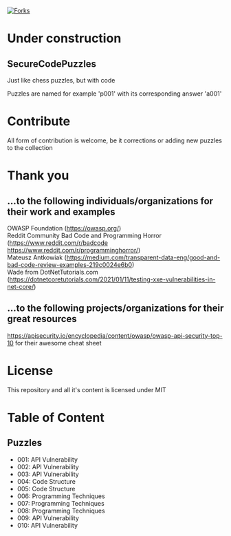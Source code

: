 [![Forks](https://img.shields.io/github/forks/moogiio/SecureCodePuzzles?style=for-the-badge)](https://github.com/moogiio/SecureCodePuzzles)
# Under construction

## SecureCodePuzzles
Just like chess puzzles, but with code

Puzzles are named for example 'p001' with its corresponding answer 'a001'

# Contribute
All form of contribution is welcome, be it corrections or adding new puzzles to the collection

# Thank you
## ...to the following individuals/organizations for their work and examples
OWASP Foundation (https://owasp.org/)  
Reddit Community Bad Code and Programming Horror (https://www.reddit.com/r/badcode https://www.reddit.com/r/programminghorror/)  
Mateusz Antkowiak (https://medium.com/transparent-data-eng/good-and-bad-code-review-examples-219c0024e6b0)  
Wade from DotNetTutorials.com (https://dotnetcoretutorials.com/2021/01/11/testing-xxe-vulnerabilities-in-net-core/)  

## ...to the following projects/organizations for their great resources
https://apisecurity.io/encyclopedia/content/owasp/owasp-api-security-top-10 for their awesome cheat sheet

# License
This repository and all it's content is licensed under MIT

# Table of Content
## Puzzles
- 001: API Vulnerability
- 002: API Vulnerability
- 003: API Vulnerability
- 004: Code Structure
- 005: Code Structure
- 006: Programming Techniques
- 007: Programming Techniques
- 008: Programming Techniques
- 009: API Vulnerability
- 010: API Vulnerability
